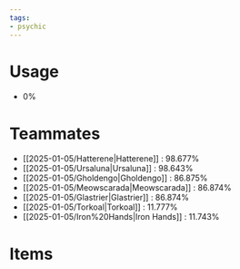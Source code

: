 ```yaml
---
tags:
- psychic
---
```

# Usage
- 0%
# Teammates
- [[2025-01-05/Hatterene|Hatterene]] : 98.677%
- [[2025-01-05/Ursaluna|Ursaluna]] : 98.643%
- [[2025-01-05/Gholdengo|Gholdengo]] : 86.875%
- [[2025-01-05/Meowscarada|Meowscarada]] : 86.874%
- [[2025-01-05/Glastrier|Glastrier]] : 86.874%
- [[2025-01-05/Torkoal|Torkoal]] : 11.777%
- [[2025-01-05/Iron%20Hands|Iron Hands]] : 11.743%
# Items